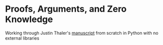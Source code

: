 # Proofs, Arguments, and Zero Knowledge

Working through Justin Thaler's [manuscript](https://people.cs.georgetown.edu/jthaler/ProofsArgsAndZK.pdf) from scratch in Python with no external libraries
